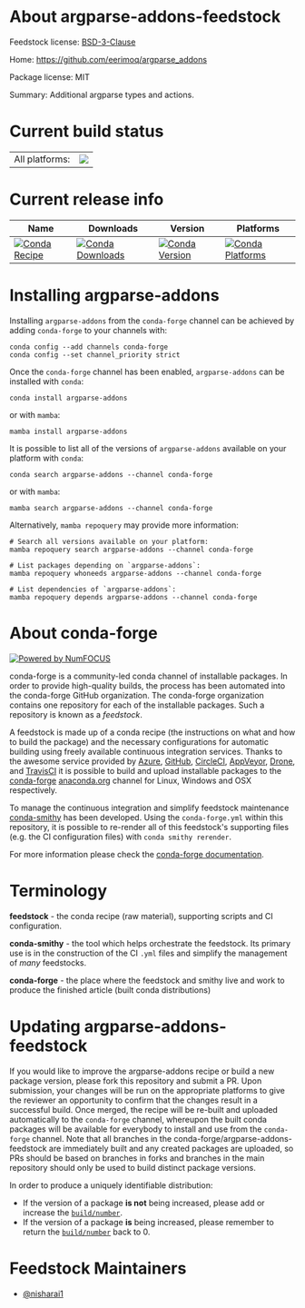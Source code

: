 About argparse-addons-feedstock
===============================

Feedstock license: [BSD-3-Clause](https://github.com/conda-forge/argparse-addons-feedstock/blob/main/LICENSE.txt)

Home: https://github.com/eerimoq/argparse_addons

Package license: MIT

Summary: Additional argparse types and actions.

Current build status
====================


<table><tr><td>All platforms:</td>
    <td>
      <a href="https://dev.azure.com/conda-forge/feedstock-builds/_build/latest?definitionId=19700&branchName=main">
        <img src="https://dev.azure.com/conda-forge/feedstock-builds/_apis/build/status/argparse-addons-feedstock?branchName=main">
      </a>
    </td>
  </tr>
</table>

Current release info
====================

| Name | Downloads | Version | Platforms |
| --- | --- | --- | --- |
| [![Conda Recipe](https://img.shields.io/badge/recipe-argparse--addons-green.svg)](https://anaconda.org/conda-forge/argparse-addons) | [![Conda Downloads](https://img.shields.io/conda/dn/conda-forge/argparse-addons.svg)](https://anaconda.org/conda-forge/argparse-addons) | [![Conda Version](https://img.shields.io/conda/vn/conda-forge/argparse-addons.svg)](https://anaconda.org/conda-forge/argparse-addons) | [![Conda Platforms](https://img.shields.io/conda/pn/conda-forge/argparse-addons.svg)](https://anaconda.org/conda-forge/argparse-addons) |

Installing argparse-addons
==========================

Installing `argparse-addons` from the `conda-forge` channel can be achieved by adding `conda-forge` to your channels with:

```
conda config --add channels conda-forge
conda config --set channel_priority strict
```

Once the `conda-forge` channel has been enabled, `argparse-addons` can be installed with `conda`:

```
conda install argparse-addons
```

or with `mamba`:

```
mamba install argparse-addons
```

It is possible to list all of the versions of `argparse-addons` available on your platform with `conda`:

```
conda search argparse-addons --channel conda-forge
```

or with `mamba`:

```
mamba search argparse-addons --channel conda-forge
```

Alternatively, `mamba repoquery` may provide more information:

```
# Search all versions available on your platform:
mamba repoquery search argparse-addons --channel conda-forge

# List packages depending on `argparse-addons`:
mamba repoquery whoneeds argparse-addons --channel conda-forge

# List dependencies of `argparse-addons`:
mamba repoquery depends argparse-addons --channel conda-forge
```


About conda-forge
=================

[![Powered by
NumFOCUS](https://img.shields.io/badge/powered%20by-NumFOCUS-orange.svg?style=flat&colorA=E1523D&colorB=007D8A)](https://numfocus.org)

conda-forge is a community-led conda channel of installable packages.
In order to provide high-quality builds, the process has been automated into the
conda-forge GitHub organization. The conda-forge organization contains one repository
for each of the installable packages. Such a repository is known as a *feedstock*.

A feedstock is made up of a conda recipe (the instructions on what and how to build
the package) and the necessary configurations for automatic building using freely
available continuous integration services. Thanks to the awesome service provided by
[Azure](https://azure.microsoft.com/en-us/services/devops/), [GitHub](https://github.com/),
[CircleCI](https://circleci.com/), [AppVeyor](https://www.appveyor.com/),
[Drone](https://cloud.drone.io/welcome), and [TravisCI](https://travis-ci.com/)
it is possible to build and upload installable packages to the
[conda-forge](https://anaconda.org/conda-forge) [anaconda.org](https://anaconda.org/)
channel for Linux, Windows and OSX respectively.

To manage the continuous integration and simplify feedstock maintenance
[conda-smithy](https://github.com/conda-forge/conda-smithy) has been developed.
Using the ``conda-forge.yml`` within this repository, it is possible to re-render all of
this feedstock's supporting files (e.g. the CI configuration files) with ``conda smithy rerender``.

For more information please check the [conda-forge documentation](https://conda-forge.org/docs/).

Terminology
===========

**feedstock** - the conda recipe (raw material), supporting scripts and CI configuration.

**conda-smithy** - the tool which helps orchestrate the feedstock.
                   Its primary use is in the construction of the CI ``.yml`` files
                   and simplify the management of *many* feedstocks.

**conda-forge** - the place where the feedstock and smithy live and work to
                  produce the finished article (built conda distributions)


Updating argparse-addons-feedstock
==================================

If you would like to improve the argparse-addons recipe or build a new
package version, please fork this repository and submit a PR. Upon submission,
your changes will be run on the appropriate platforms to give the reviewer an
opportunity to confirm that the changes result in a successful build. Once
merged, the recipe will be re-built and uploaded automatically to the
`conda-forge` channel, whereupon the built conda packages will be available for
everybody to install and use from the `conda-forge` channel.
Note that all branches in the conda-forge/argparse-addons-feedstock are
immediately built and any created packages are uploaded, so PRs should be based
on branches in forks and branches in the main repository should only be used to
build distinct package versions.

In order to produce a uniquely identifiable distribution:
 * If the version of a package **is not** being increased, please add or increase
   the [``build/number``](https://docs.conda.io/projects/conda-build/en/latest/resources/define-metadata.html#build-number-and-string).
 * If the version of a package **is** being increased, please remember to return
   the [``build/number``](https://docs.conda.io/projects/conda-build/en/latest/resources/define-metadata.html#build-number-and-string)
   back to 0.

Feedstock Maintainers
=====================

* [@nisharai1](https://github.com/nisharai1/)

